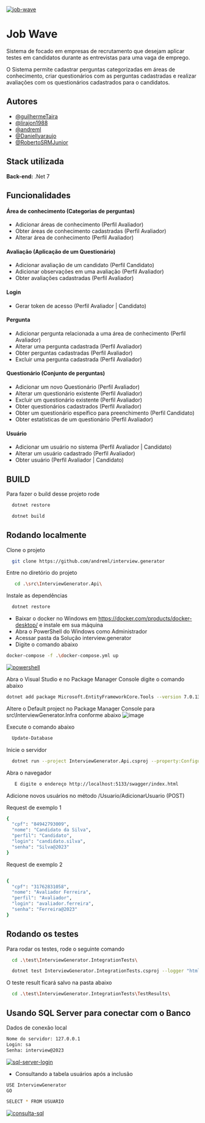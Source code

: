 
<a href='https://postimages.org/' target='_blank'><img src='https://i.postimg.cc/4d4n1BPd/job-wave.jpg' border='0' alt='job-wave'/></a>


# Job Wave

Sistema de focado em empresas de recrutamento que desejam aplicar testes em candidatos durante as entrevistas para uma vaga de emprego.

O Sistema permite cadastrar perguntas categorizadas em áreas de conhecimento, criar questionários com as perguntas cadastradas e realizar avaliações com os questionários cadastrados para o candidatos.


## Autores

- [@guilhermeTaira](https://github.com/guilhermeTaira)
- [@lirajon1988](https://github.com/lirajon1988)
- [@andreml](https://github.com/andreml)
- [@Daniellyaraujo](https://github.com/Daniellyaraujo)
- [@RobertoSRMJunior](https://github.com/RobertoSRMJunior)


## Stack utilizada

**Back-end:** .Net 7 


## Funcionalidades

#### Área de conhecimento (Categorias de perguntas)
 - Adicionar áreas de conhecimento (Perfil Avaliador)
 - Obter áreas de conhecimento cadastradas (Perfil Avaliador)
 - Alterar área de conhecimento (Perfil Avaliador)

#### Avaliação	(Aplicação de um Questionário)
- Adicionar avaliação de um candidato (Perfil Candidato)
- Adicionar observações em uma avaliação (Perfil Avaliador)
- Obter avaliações cadastradas (Perfil Avaliador)

#### Login
 - Gerar token de acesso (Perfil Avaliador | Candidato)

#### Pergunta	
- Adicionar pergunta relacionada a uma área de conhecimento (Perfil Avaliador)
- Alterar uma pergunta cadastrada (Perfil Avaliador)
- Obter perguntas cadastradas (Perfil Avaliador)
- Excluir uma pergunta cadastrada (Perfil Avaliador)

#### Questionário (Conjunto de perguntas)
- Adicionar um novo Questionário (Perfil Avaliador)
- Alterar um questionário existente (Perfil Avaliador)
- Excluir um questionário existente (Perfil Avaliador)
- Obter questionários cadastrados (Perfil Avaliador)
- Obter um questionário espeífico para preenchimento (Perfil Candidato)
- Obter estatísticas de um questionário (Perfil Avaliador)

#### Usuário	
- Adicionar um usuário no sistema (Perfil Avaliador | Candidato)
- Alterar um usuário cadastrado (Perfil Avaliador)
- Obter usuário (Perfil Avaliador | Candidato)
## BUILD

Para fazer o build desse projeto rode

```bash
  dotnet restore
```

```bash
  dotnet build
```

## Rodando localmente

Clone o projeto

```bash
  git clone https://github.com/andreml/interview.generator
```

Entre no diretório do projeto

```bash
   cd .\src\InterviewGenerator.Api\
```

Instale as dependências

```bash
  dotnet restore
```
- Baixar o docker no Windows em https://docker.com/products/docker-desktop/ e instale em sua máquina
- Abra o PowerShell do Windows como Administrador
- Acessar pasta da Solução interview.generator
- Digite o comando abaixo 

```bash
docker-compose -f .\docker-compose.yml up
```
<a href='https://postimages.org/' target='_blank'><img src='https://i.postimg.cc/MZvtJFyB/powershell.png' border='0' alt='powershell'/></a><br />

Abra o Visual Studio e no Package Manager Console digite o comando abaixo
```bash
dotnet add package Microsoft.EntityFrameworkCore.Tools --version 7.0.13
```

Altere o Default project no Package Manager Console para src\InterviewGenerator.Infra conforme abaixo
![image](https://github.com/andreml/interview.generator/assets/18474627/1a235e4d-2ffb-445b-b46e-28173933d6dd)

Execute o comando abaixo

```bash
  Update-Database
```

Inicie o servidor

```bash
  dotnet run --project InterviewGenerator.Api.csproj --property:Configuration=Release
```

Abra o navegador

```bash
   E digite o endereço http://localhost:5133/swagger/index.html
```

Adicione novos usuários no método /Usuario/AdicionarUsuario (POST)

Request de exemplo 1
```bash
{
  "cpf": "84942793009",
  "nome": "Candidato da Silva",
  "perfil": "Candidato",
  "login": "candidato.silva",
  "senha": "Silva@2023"
}
```
Request de exemplo 2
```bash

{
  "cpf": "31762831058",
  "nome": "Avaliador Ferreira",
  "perfil": "Avaliador",
  "login": "avaliador.ferreira",
  "senha": "Ferreira@2023"
}
```

## Rodando os testes

Para rodar os testes, rode o seguinte comando

```bash
  cd .\test\InterviewGenerator.IntegrationTests\
```

```bash
  dotnet test InterviewGenerator.IntegrationTests.csproj --logger "html;logfilename=testResults.html"
```

O teste result ficará salvo na pasta abaixo

```bash
  cd .\test\InterviewGenerator.IntegrationTests\TestResults\
```
 
 ## Usando SQL Server para conectar com o Banco

Dados de conexão local
```bash
Nome do servidor: 127.0.0.1
Login: sa
Senha: interview@2023
```
 <a href='https://postimages.org/' target='_blank'><img src='https://i.postimg.cc/7YpqndNn/sql-server-login.png' border='0' alt='sql-server-login'/></a>

 - Consultando a tabela usuários após a inclusão
```bash
USE InterviewGenerator
GO

SELECT * FROM USUARIO
```

<a href='https://postimages.org/' target='_blank'><img src='https://i.postimg.cc/9fyPQ6L8/consulta-sql.png' border='0' alt='consulta-sql'/></a>

